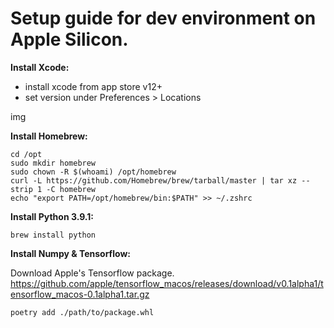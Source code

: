 # Setup guide for dev environment on Apple Silicon.

__Install Xcode:__
- install xcode from app store v12+
- set version under Preferences > Locations

img


__Install Homebrew:__
```
cd /opt
sudo mkdir homebrew
sudo chown -R $(whoami) /opt/homebrew
curl -L https://github.com/Homebrew/brew/tarball/master | tar xz --strip 1 -C homebrew
echo "export PATH=/opt/homebrew/bin:$PATH" >> ~/.zshrc
```

__Install Python 3.9.1:__

`brew install python`


__Install Numpy & Tensorflow:__

Download Apple's Tensorflow package.
https://github.com/apple/tensorflow_macos/releases/download/v0.1alpha1/tensorflow_macos-0.1alpha1.tar.gz

`poetry add ./path/to/package.whl`
